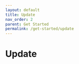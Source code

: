 ```yaml
---
layout: default
title: Update
nav_order: 2
parent: Get Started
permalink: /get-started/update
---
```


# Update